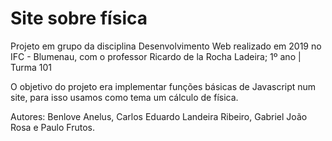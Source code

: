 # Site sobre física

Projeto em grupo da disciplina Desenvolvimento Web realizado em 2019 no IFC - Blumenau, com o professor Ricardo de la Rocha Ladeira; 1º ano | Turma 101

O objetivo do projeto era implementar funções básicas de Javascript num site, para isso usamos como tema um cálculo de física.

Autores: Benlove Anelus, Carlos Eduardo Landeira Ribeiro, Gabriel João Rosa e Paulo Frutos.
